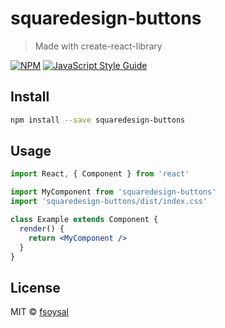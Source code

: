 # squaredesign-buttons

> Made with create-react-library

[![NPM](https://img.shields.io/npm/v/squaredesign-buttons.svg)](https://www.npmjs.com/package/squaredesign-buttons) [![JavaScript Style Guide](https://img.shields.io/badge/code_style-standard-brightgreen.svg)](https://standardjs.com)

## Install

```bash
npm install --save squaredesign-buttons
```

## Usage

```jsx
import React, { Component } from 'react'

import MyComponent from 'squaredesign-buttons'
import 'squaredesign-buttons/dist/index.css'

class Example extends Component {
  render() {
    return <MyComponent />
  }
}
```

## License

MIT © [fsoysal](https://github.com/fsoysal)
